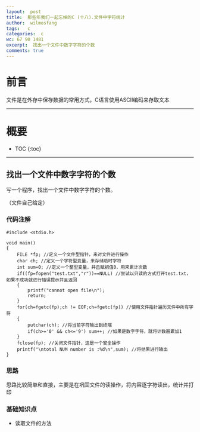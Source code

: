 ```yaml
---
layout:  post
title:  那些年我们一起忘掉的C (十八).文件中字符统计
author:  wilmosfang
tags:   c 
categories:  c
wc: 67 90 1481
excerpt:  找出一个文件中数字字符的个数
comments: true
---
```



# 前言

文件是在外存中保存数据的常用方式，C语言使用ASCII编码来存取文本

---

# 概要

* TOC
{:toc}

---

## 找出一个文件中数字字符的个数

写一个程序，找出一个文件中数字字符的个数。

（文件自己给定）


### 代码注解

~~~
#include <stdio.h>

void main()
{
	FILE *fp; //定义一个文件型指针，来对文件进行操作
	char ch; //定义一个字符型变量，来存储临时字符
	int sum=0; //定义一个整型变量，并且赋初值0，用来累计次数
	if((fp=fopen("test.txt","r"))==NULL) //尝试以只读的方式打开test.txt，如果不成功就进行错误提示并且返回
	{
		printf("cannot open file\n");
		return;
	}
	for(ch=fgetc(fp);ch != EOF;ch=fgetc(fp)) //使用文件指针遍历文件中所有字符
	{
		putchar(ch); //将当前字符输出到终端
		if(ch>='0' && ch<='9') sum++; //如果是数字字符，就将计数器累加1
	}
	fclose(fp); //关闭文件指针，这是一个安全操作
	printf("\ntotal NUM number is :%d\n",sum); //将结果进行输出
}
~~~


### 思路

思路比较简单和直接，主要是在巩固文件的读操作，将内容逐字符读出，统计并打印


### 基础知识点


* 读取文件的方法
